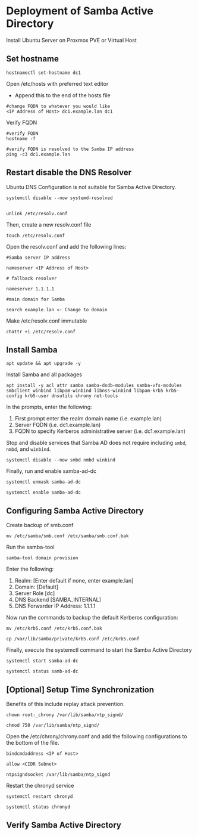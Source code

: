 # Deployment of Samba Active Directory

Install Ubuntu Server on Proxmox PVE or Virtual Host

## Set hostname 

```
hostnamectl set-hostname dc1
```

Open /etc/hosts with preferred text editor
 - Append this to the end of the hosts file

```
#change FQDN to whatever you would like 
<IP Address of Host> dc1.example.lan dc1

```

Verify FQDN
```
#verify FQDN
hostname -f

#verify FQDN is resolved to the Samba IP address
ping -c3 dc1.example.lan
```

## Restart disable the DNS Resolver
Ubuntu DNS Configuration is not suitable for Samba Active Directory.

```
systemctl disable --now systemd-resolved


unlink /etc/resolv.conf
```

Then, create a new resolv.conf file

```
touch /etc/resolv.conf

```

Open the resolv.conf and add the following lines:

```
#Samba server IP address

nameserver <IP Address of Host>

# fallback resolver

nameserver 1.1.1.1

#main domain for Samba

search example.lan <- Change to domain

```

Make /etc/resolv.conf immutable

```
chattr +i /etc/resolv.conf
```

## Install Samba 

```
apt update && apt upgrade -y
```

Install Samba and all packages
```
apt install -y acl attr samba samba-dsdb-modules samba-vfs-modules smbclient winbind libpam-winbind libnss-winbind libpam-krb5 krb5-config krb5-user dnsutils chrony net-tools
```
In the prompts, enter the following:
1. First prompt enter the realm domain name (i.e. example.lan)
2. Server FQDN (i.e. dc1.example.lan)
3. FQDN to specify Kerberos administrative server (i.e. dc1.example.lan)

Stop and disable services that Samba AD does not require including ```smbd```, ```nmbd```, and ```winbind```.

```
systemctl disable --now smbd nmbd winbind
```

Finally, run and enable samba-ad-dc

```
systemctl unmask samba-ad-dc

systemctl enable samba-ad-dc
```

## Configuring Samba Active Directory

Create backup of smb.conf

```
mv /etc/samba/smb.conf /etc/samba/smb.conf.bak
```

Run the samba-tool

```
samba-tool domain provision
```
Enter the following:
1. Realm: [Enter default if none, enter example.lan]
2. Domain: [Default]
3. Server Role [dc]
4. DNS Backend [SAMBA_INTERNAL]
5. DNS Forwarder IP Address: 1.1.1.1

Now run the commands to backup the default Kerberos configuration:
```
mv /etc/krb5.conf /etc/krb5.conf.bak

cp /var/lib/samba/private/krb5.conf /etc/krb5.conf
```

Finally, execute the systemctl command to start the Samba Active Directory

```
systemctl start samba-ad-dc

systemctl status samb-ad-dc
```

## [Optional] Setup Time Synchronization
Benefits of this include replay attack prevention.

```
chown root:_chrony /var/lib/samba/ntp_signd/

chmod 750 /var/lib/samba/ntp_signd/
```

Open the /etc/chrony/chrony.conf and add the following configurations to the bottom of the file.

```
bindcmdaddress <IP of Host>

allow <CIDR Subnet>

ntpsigndsocket /var/lib/samba/ntp_signd
```

Restart the chronyd service

```
systemctl restart chronyd

systemctl status chronyd
```

## Verify Samba Active Directory


